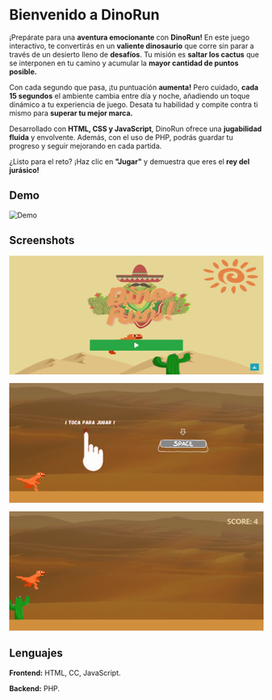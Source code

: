 
# Bienvenido a DinoRun

¡Prepárate para una **aventura emocionante** con **DinoRun!** En este juego interactivo, te convertirás en un **valiente dinosaurio** que corre sin parar a través de un desierto lleno de **desafíos**. Tu misión es **saltar los cactus** que se interponen en tu camino y acumular la **mayor cantidad de puntos posible.**

Con cada segundo que pasa, ¡tu puntuación **aumenta!** Pero cuidado, **cada 15 segundos** el ambiente cambia entre día y noche, añadiendo un toque dinámico a tu experiencia de juego. Desata tu habilidad y compite contra ti mismo para **superar tu mejor marca.**

Desarrollado con **HTML, CSS y JavaScript**, DinoRun ofrece una **jugabilidad fluida** y envolvente. Además, con el uso de PHP, podrás guardar tu progreso y seguir mejorando en cada partida.

¿Listo para el reto? ¡Haz clic en **"Jugar"** y demuestra que eres el **rey del jurásico!**


## Demo

![Demo](http://dinorun.fast-page.org)
## Screenshots

![App Screenshot](screenshots/image1.png)

![App Screenshot](screenshots/image2.png)

![App Screenshot](screenshots/image3.png)


## Lenguajes

**Frontend:** HTML, CC, JavaScript.

**Backend:**  PHP.

